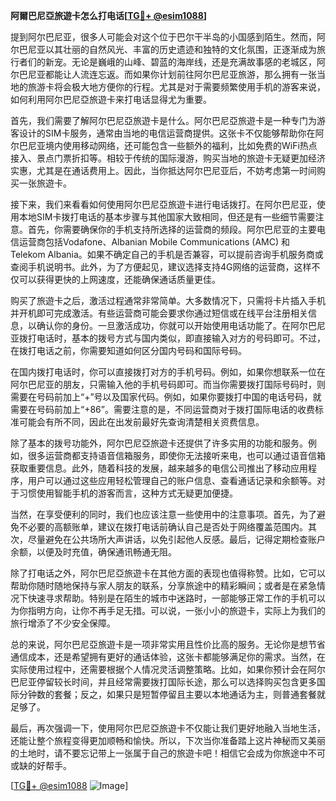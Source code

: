 **阿爾巴尼亞旅遊卡怎么打电话[[TG💪+ @esim1088](https://t.me/s/esim1088)]**

提到阿尔巴尼亚，很多人可能会对这个位于巴尔干半岛的小国感到陌生。然而，阿尔巴尼亚以其壮丽的自然风光、丰富的历史遗迹和独特的文化氛围，正逐渐成为旅行者们的新宠。无论是巍峨的山峰、碧蓝的海岸线，还是充满故事感的老城区，阿尔巴尼亚都能让人流连忘返。而如果你计划前往阿尔巴尼亚旅游，那么拥有一张当地的旅游卡将会极大地方便你的行程。尤其是对于需要频繁使用手机的游客来说，如何利用阿尔巴尼亞旅遊卡来打电话显得尤为重要。

首先，我们需要了解阿尔巴尼亞旅遊卡是什么。阿尔巴尼亞旅遊卡是一种专门为游客设计的SIM卡服务，通常由当地的电信运营商提供。这张卡不仅能够帮助你在阿尔巴尼亚境内使用移动网络，还可能包含一些额外的福利，比如免费的WiFi热点接入、景点门票折扣等。相较于传统的国际漫游，购买当地的旅遊卡无疑更加经济实惠，尤其是在通话费用上。因此，当你抵达阿尔巴尼亚后，不妨考虑第一时间购买一张旅遊卡。

接下来，我们来看看如何使用阿尔巴尼亞旅遊卡进行电话拨打。在阿尔巴尼亚，使用本地SIM卡拨打电话的基本步骤与其他国家大致相同，但还是有一些细节需要注意。首先，你需要确保你的手机支持所选择的运营商的频段。阿尔巴尼亚的主要电信运营商包括Vodafone、Albanian Mobile Communications (AMC) 和 Telekom Albania。如果不确定自己的手机是否兼容，可以提前咨询手机服务商或查阅手机说明书。此外，为了方便起见，建议选择支持4G网络的运营商，这样不仅可以获得更快的上网速度，还能确保通话质量更佳。

购买了旅遊卡之后，激活过程通常非常简单。大多数情况下，只需将卡片插入手机并开机即可完成激活。有些运营商可能会要求你通过短信或在线平台注册相关信息，以确认你的身份。一旦激活成功，你就可以开始使用电话功能了。在阿尔巴尼亚拨打电话时，基本的拨号方式与国内类似，即直接输入对方的号码即可。不过，在拨打电话之前，你需要知道如何区分国内号码和国际号码。

在国内拨打电话时，你可以直接拨打对方的手机号码。例如，如果你想联系一位在阿尔巴尼亚的朋友，只需输入他的手机号码即可。而当你需要拨打国际号码时，则需要在号码前加上“+”号以及国家代码。例如，如果你要拨打中国的电话号码，就需要在号码前加上“+86”。需要注意的是，不同运营商对于拨打国际电话的收费标准可能会有所不同，因此在出发前最好先查询清楚相关资费信息。

除了基本的拨号功能外，阿尔巴尼亞旅遊卡还提供了许多实用的功能和服务。例如，很多运营商都支持语音信箱服务，即使你无法接听来电，也可以通过语音信箱获取重要信息。此外，随着科技的发展，越来越多的电信公司推出了移动应用程序，用户可以通过这些应用轻松管理自己的账户信息、查看通话记录和余额等。对于习惯使用智能手机的游客而言，这种方式无疑更加便捷。

当然，在享受便利的同时，我们也应该注意一些使用中的注意事项。首先，为了避免不必要的高额账单，建议在拨打电话前确认自己是否处于网络覆盖范围内。其次，尽量避免在公共场所大声讲话，以免引起他人反感。最后，记得定期检查账户余额，以便及时充值，确保通讯畅通无阻。

除了打电话之外，阿尔巴尼亞旅遊卡在其他方面的表现也值得称赞。比如，它可以帮助你随时随地保持与家人朋友的联系，分享旅途中的精彩瞬间；或者是在紧急情况下快速寻求帮助。特别是在陌生的城市中迷路时，一部能够正常工作的手机可以为你指明方向，让你不再手足无措。可以说，一张小小的旅遊卡，实际上为我们的旅行增添了不少安全保障。

总的来说，阿尔巴尼亞旅遊卡是一项非常实用且性价比高的服务。无论你是想节省通信成本，还是希望拥有更好的通话体验，这张卡都能够满足你的需求。当然，在实际使用过程中，还需要根据个人情况灵活调整策略。比如，如果你预计会在阿尔巴尼亚停留较长时间，并且经常需要拨打国际长途，那么可以选择购买包含更多国际分钟数的套餐；反之，如果只是短暂停留且主要以本地通话为主，则普通套餐就足够了。

最后，再次强调一下，使用阿尔巴尼亞旅遊卡不仅能让我们更好地融入当地生活，还能让整个旅程变得更加顺畅和愉快。所以，下次当你准备踏上这片神秘而又美丽的土地时，请不要忘记带上一张属于自己的旅遊卡吧！相信它会成为你旅途中不可或缺的好帮手。

[[TG💪+ @esim1088](https://t.me/s/esim1088) ![Image](https://i.postimg.cc/4NQfJmqS/Snipaste-2025-05-13-00-14-12.png)]